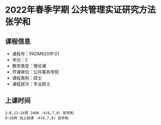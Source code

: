 # 2022年春季学期 公共管理实证研究方法 张学和






## 课程信息

- 课程号：PADM6201P.01
- 学分：2
- 教学类型：理论课
- 开课单位：公共事务学院
- 课程类别：硕士
- 课程层次：专业硕士

## 上课时间

```
1~8,11~14周 2408 :4(6,7,8) 张学和
9~10周 线上授课 :4(6,7,8) 张学和
```

